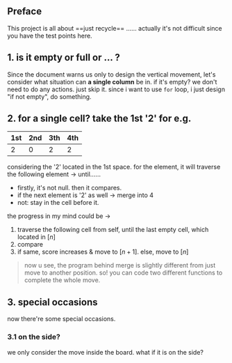 ## Preface
This project is all about ==just recycle== …… actually it's not difficult since you have the test points here.

## 1. is it empty or full or ... ?
Since the document warns us only to design the vertical movement, let's consider what situation can **a single column** be in.
if it's empty? we don't need to do any actions. just skip it. since i want to use `for` loop, i just design "if not empty", do something.

## 2. for a single cell? take the 1st '2' for e.g.

| 1st | 2nd | 3th | 4th |
| --- | --- | --- | --- |
| 2   | 0   | 2   | 2   |
considering the '2' located in the 1st space.
for the element, it will traverse the following element $\rightarrow$ until……
- firstly, it's not null.
then it compares.
- if the next element is '2' as well -> merge into 4
- not: stay in the cell before it.

the progress in my mind could be →
1. traverse the following cell from self, until the last empty cell, which located in $[n]$
2. compare
3. if same, score increases & move to $[n+1]$. else, move to $[n]$

>now u see, the program behind merge is slightly different from just move to another position. so! you can code two different functions to complete the whole move.
## 3. special occasions

now there're some special occasions.
### 3.1 on the side?
we only consider the move inside the board. what if it is on the side?






